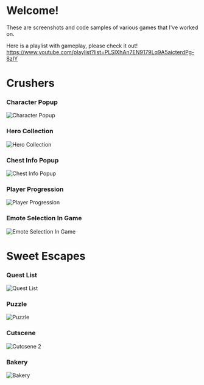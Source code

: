 # Welcome!
These are screenshots and code samples of various games that I've worked on.

Here is a playlist with gameplay, please check it out!
https://www.youtube.com/playlist?list=PLSIXhAn7EN9179Lq9A5aicterdPg-8zIY 



# Crushers

### Character Popup
![Character Popup](https://github.com/user-attachments/assets/c941d701-ca98-425d-ae10-4ab1dc21ca08)

### Hero Collection
![Hero Collection](https://github.com/user-attachments/assets/f11e9823-71f9-4025-8cc2-023c1c0712db)

### Chest Info Popup
![Chest Info Popup](https://github.com/user-attachments/assets/13f51275-ae70-410e-b6f7-c5942fbec407)

### Player Progression
![Player Progression](https://github.com/user-attachments/assets/eb2bb66f-34e2-4d13-b5a9-3b0547d65027)

### Emote Selection In Game
![Emote Selection In Game](https://github.com/user-attachments/assets/9e9372a6-e7be-43ee-ae2e-8bd75f1d5faf)



# Sweet Escapes
### Quest List
![Quest List](https://github.com/user-attachments/assets/4c215b90-65bb-413e-a646-96b9c5b87f95)

### Puzzle
![Puzzle](https://github.com/user-attachments/assets/6438058d-5fe2-494f-bdac-16295ea85cfe)

### Cutscene
![Cutcsene 2](https://github.com/user-attachments/assets/0cd790f8-6498-479e-b254-e122db2a517e)

### Bakery
![Bakery](https://github.com/user-attachments/assets/f21a5185-108b-4bd1-aafa-e49d7c0c34ac)
